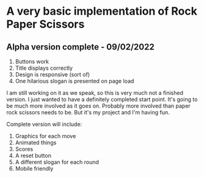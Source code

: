 # A very basic implementation of Rock Paper Scissors

## Alpha version complete - 09/02/2022

1. Buttons work
2. Title displays correctly
3. Design is responsive (sort of)
4. One hilarious slogan is presented on page load

I am still working on it as we speak, so this is very much not a finished version. I just wanted to have a definitely completed start point. It's going to be much more involved as it goes on. Probably more involved than paper rock scissors needs to be. But it's my project and I'm having fun.

Complete version will include:

1. Graphics for each move
2. Animated things
3. Scores
4. A reset button
5. A different slogan for each round
6. Mobile friendly
